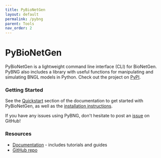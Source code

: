 ```yaml
---
title: PyBioNetGen
layout: default
permalink: /pybng
parent: Tools
nav_order: 2
---
```


# PyBioNetGen
PyBioNetGen is a lightweight command line interface (CLI) for BioNetGen. PyBNG also includes a library with useful functions for manipulating and simulating BNGL models in Python.
Check out the project on [PyPI](https://pypi.org/project/bionetgen/).

### Getting Started
See the [Quickstart](https://pybionetgen.readthedocs.io/en/latest/quickstart.html) section of the documentation to get started with PyBioNetGen, as well as the [installation instructions](/install).

If you have any issues using PyBNG, don't hesitate to post an [issue](https://github.com/RuleWorld/PyBioNetGen/issues) on GitHub!

<!-- TODO: Add ### News section back in when there's actually news to post -->
<!-- ### News -->

### Resources
 * [Documentation](https://pybionetgen.readthedocs.io/en/latest/) - includes tutorials and guides
 * [GitHub repo](https://github.com/RuleWorld/PyBioNetGen)
